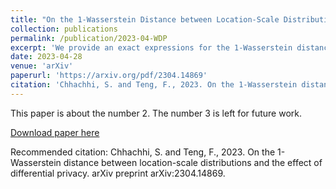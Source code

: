 ```yaml
---
title: "On the 1-Wasserstein Distance between Location-Scale Distributions and the Effect of Differential Privacy"
collection: publications
permalink: /publication/2023-04-WDP
excerpt: 'We provide an exact expressions for the 1-Wasserstein distance between independent location-scale distributions. The expressions are represented using location and scale parameters and special functions such as the standard Gaussian CDF or the Gamma function. Specifically, we find that the 1-Wasserstein distance between independent univariate location-scale distributions is equivalent to the mean of a folded distribution within the same family whose underlying location and scale are equal to the difference of the locations and scales of the original distributions. A new linear upper bound on the 1-Wasserstein distance is presented and the asymptotic bounds of the 1-Wasserstein distance are detailed in the Gaussian case. The effect of differential privacy using the Laplace and Gaussian mechanisms on the 1-Wasserstein distance is studied using the closed-form expressions and bounds.'
date: 2023-04-28
venue: 'arXiv'
paperurl: 'https://arxiv.org/pdf/2304.14869'
citation: 'Chhachhi, S. and Teng, F., 2023. On the 1-Wasserstein distance between location-scale distributions and the effect of differential privacy. arXiv preprint arXiv:2304.14869.'
---
```

This paper is about the number 2. The number 3 is left for future work.

[Download paper here](https://arxiv.org/pdf/2304.14869)

Recommended citation: Chhachhi, S. and Teng, F., 2023. On the 1-Wasserstein distance between location-scale distributions and the effect of differential privacy. arXiv preprint arXiv:2304.14869.